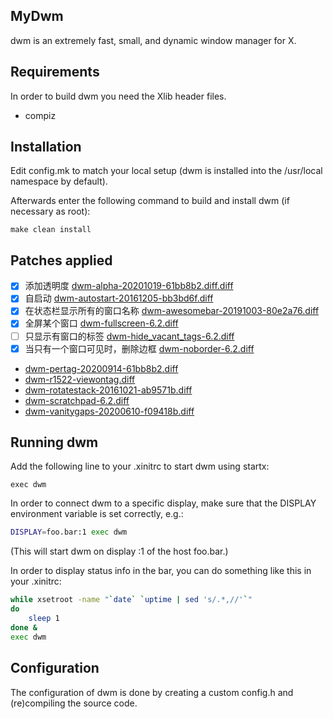 ## MyDwm

dwm is an extremely fast, small, and dynamic window manager for X.

## Requirements

In order to build dwm you need the Xlib header files.

- compiz
## Installation

Edit config.mk to match your local setup (dwm is installed into
the /usr/local namespace by default).

Afterwards enter the following command to build and install dwm (if
necessary as root):

    make clean install

## Patches applied
- [x] 添加透明度 [dwm-alpha-20201019-61bb8b2.diff.diff](https://dwm.suckless.org/patches/alpha/)
- [x] 自启动 [dwm-autostart-20161205-bb3bd6f.diff](https://dwm.suckless.org/patches/autostart/)
- [x] 在状态栏显示所有的窗口名称 [dwm-awesomebar-20191003-80e2a76.diff](https://dwm.suckless.org/patches/awesomebar/)
- [x] 全屏某个窗口 [dwm-fullscreen-6.2.diff](https://dwm.suckless.org/patches/fullscreen/)
- [ ] 只显示有窗口的标签 [dwm-hide_vacant_tags-6.2.diff](https://dwm.suckless.org/patches/hide_vacant_tags/)
- [x] 当只有一个窗口可见时，删除边框 [dwm-noborder-6.2.diff](https://dwm.suckless.org/patches/noborder/)
- [dwm-pertag-20200914-61bb8b2.diff](https://dwm.suckless.org/patches/pertag/)
- [dwm-r1522-viewontag.diff](https://dwm.suckless.org/patches/viewontag/)
- [dwm-rotatestack-20161021-ab9571b.diff](https://dwm.suckless.org/patches/rotatestack/)
- [dwm-scratchpad-6.2.diff](https://dwm.suckless.org/patches/scratchpad/)
- [dwm-vanitygaps-20200610-f09418b.diff ](https://dwm.suckless.org/patches/vanitygaps/)


## Running dwm

Add the following line to your .xinitrc to start dwm using startx:

    exec dwm

In order to connect dwm to a specific display, make sure that
the DISPLAY environment variable is set correctly, e.g.:

```bash
DISPLAY=foo.bar:1 exec dwm
```

(This will start dwm on display :1 of the host foo.bar.)

In order to display status info in the bar, you can do something
like this in your .xinitrc:

```bash
while xsetroot -name "`date` `uptime | sed 's/.*,//'`"
do
    sleep 1
done &
exec dwm
```

## Configuration

The configuration of dwm is done by creating a custom config.h
and (re)compiling the source code.
